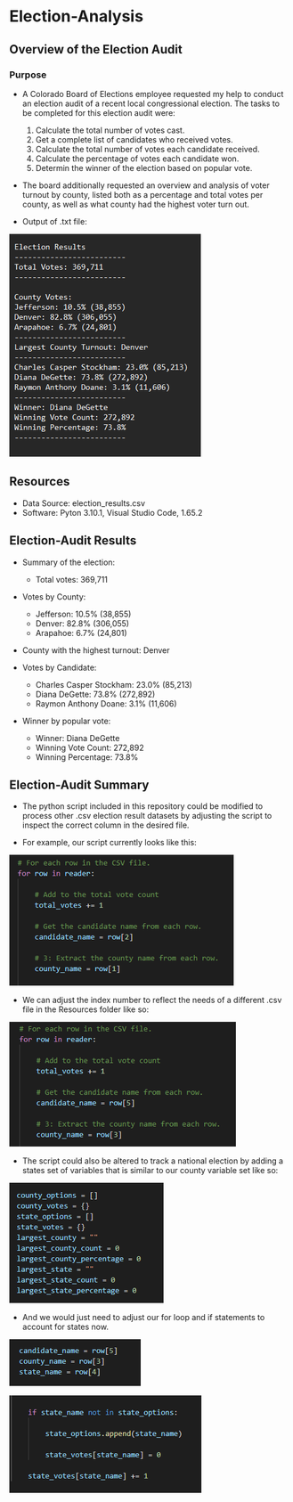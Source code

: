 # Election-Analysis

## Overview of the Election Audit

### Purpose

- A Colorado Board of Elections employee requested my help to conduct an election audit of a recent local congressional election. The tasks to be completed for this election audit were:
    1. Calculate the total number of votes cast.
    2. Get a complete list of candidates who received votes.
    3. Calculate the total number of votes each candidate received.
    4. Calculate the percentage of votes each candidate won.
    5. Determin the winner of the election based on popular vote.

- The board additionally requested an overview and analysis of voter turnout by county, listed both as a percentage and total votes per county, as well as what county had the highest voter turn out.

- Output of .txt file:

![Resources/Example_3_1.png](Resources/Example_3_1.png)

## Resources
- Data Source: election_results.csv
- Software: Pyton 3.10.1, Visual Studio Code, 1.65.2

## Election-Audit Results

- Summary of the election:

    - Total votes: 369,711

- Votes by County:
    - Jefferson: 10.5% (38,855)
    - Denver: 82.8% (306,055)
    - Arapahoe: 6.7% (24,801)

- County with the highest turnout: Denver

- Votes by Candidate:
    - Charles Casper Stockham: 23.0% (85,213)
    - Diana DeGette: 73.8% (272,892)
    - Raymon Anthony Doane: 3.1% (11,606)

- Winner by popular vote:
    - Winner: Diana DeGette
    - Winning Vote Count: 272,892
    - Winning Percentage: 73.8%
    
## Election-Audit Summary

 - The python script included in this repository could be modified to process other .csv election result datasets by adjusting the script to inspect the correct column in the desired file.

 - For example, our script currently looks like this:
 
 ![Resources/Example_1_1.png](Resources/Example_1_1.png)

 - We can adjust the index number to reflect the needs of a different .csv file in the Resources folder like so:
 
 ![Resources/Example_1_2.png](Resources/Example_1_2.png)

 - The script could also be altered to track a national election by adding a states set of variables that is similar to our county variable set like so:

 ![Resources/Example_2_1.png](Resources/Example_2_1.png)

 - And we would just need to adjust our for loop and if statements to account for states now.

 ![Resources/Example_2_2.png](Resources/Example_2_2.png)
 
 ![Resources/Example_2_3.png](Resources/Example_2_3.png)
